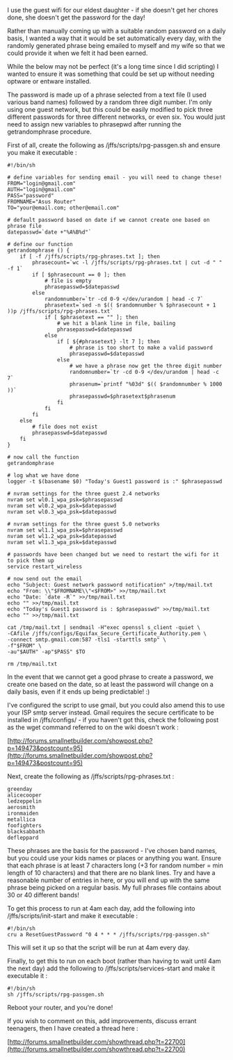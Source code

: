 I use the guest wifi for our eldest daughter - if she doesn't get her chores done, she doesn't get the password for the day!

Rather than manually coming up with a suitable random password on a daily basis, I wanted a way that it would be set automatically every day, with the randomly generated phrase being emailed to myself and my wife so that we could provide it when we felt it had been earned.

While the below may not be perfect (it's a long time since I did scripting) I wanted to ensure it was something that could be set up without needing optware or entware installed.

The password is made up of a phrase selected from a text file (I used various band names) followed by a random three digit number. I'm only using one guest network, but this could be easily modified to pick three different passwords for three different networks, or even six. You would just need to assign new variables to phrasepwd after running the getrandomphrase procedure.

First of all, create the following as /jffs/scripts/rpg-passgen.sh and ensure you make it executable :

    #!/bin/sh

    # define variables for sending email - you will need to change these!
    FROM="login@gmail.com"
    AUTH="login@gmail.com"
    PASS="password"
    FROMNAME="Asus Router"
    TO="your@email.com; other@email.com"

    # default password based on date if we cannot create one based on phrase file 
    datepasswd=`date +"%A%B%d"`
    
    # define our function 
    getrandomphrase () {
        if [ -f /jffs/scripts/rpg-phrases.txt ]; then
            phrasecount=`wc -l /jffs/scripts/rpg-phrases.txt | cut -d " " -f 1`
            if [ $phrasecount == 0 ]; then
                # file is empty
                phrasepasswd=$datepasswd
            else
                randomnumber=`tr -cd 0-9 </dev/urandom | head -c 7`
                phrasetext=`sed -n $(( $randomnumber % $phrasecount + 1 ))p /jffs/scripts/rpg-phrases.txt`
                if [ $phrasetext == "" ]; then
                    # we hit a blank line in file, bailing  
                    phrasepasswd=$datepasswd 
                else
                    if [ ${#phrasetext} -lt 7 ]; then
                        # phrase is too short to make a valid password 
                        phrasepasswd=$datepasswd
                    else
                        # we have a phrase now get the three digit number  
                        randomnumber=`tr -cd 0-9 </dev/urandom | head -c 7`
                        phrasenum=`printf "%03d" $(( $randomnumber % 1000 ))`
                        phrasepasswd=$phrasetext$phrasenum
                    fi
                fi
            fi
        else
            # file does not exist 
            phrasepasswd=$datepasswd
        fi
    }
    
    # now call the function 
    getrandomphrase
    
    # log what we have done 
    logger -t $(basename $0) "Today's Guest1 password is :" $phrasepasswd
    
    # nvram settings for the three guest 2.4 networks
    nvram set wl0.1_wpa_psk=$phrasepasswd
    nvram set wl0.2_wpa_psk=$datepasswd
    nvram set wl0.3_wpa_psk=$datepasswd
    
    # nvram settings for the three guest 5.0 networks
    nvram set wl1.1_wpa_psk=$phrasepasswd
    nvram set wl1.2_wpa_psk=$datepasswd
    nvram set wl1.3_wpa_psk=$datepasswd
    
    # passwords have been changed but we need to restart the wifi for it to pick them up
    service restart_wireless
    
    # now send out the email 
    echo "Subject: Guest network password notification" >/tmp/mail.txt
    echo "From: \\"$FROMNAME\\"<$FROM>" >>/tmp/mail.txt
    echo "Date: `date -R`" >>/tmp/mail.txt
    echo "" >>/tmp/mail.txt
    echo "Today's Guest1 password is : $phrasepasswd" >>/tmp/mail.txt
    echo "" >>/tmp/mail.txt
    
    cat /tmp/mail.txt | sendmail -H"exec openssl s_client -quiet \
    -CAfile /jffs/configs/Equifax_Secure_Certificate_Authority.pem \
    -connect smtp.gmail.com:587 -tls1 -starttls smtp" \
    -f"$FROM" \
    -au"$AUTH" -ap"$PASS" $TO 
    
    rm /tmp/mail.txt


In the event that we cannot get a good phrase to create a password, we create one based on the date, so at least the password will change on a daily basis, even if it ends up being predictable! :)

I've configured the script to use gmail, but you could also amend this to use your ISP smtp server instead. Gmail requires the secure certificate to be installed in /jffs/configs/ - if you haven't got this, check the following post as the wget command referred to on the wiki doesn't work :

[http://forums.smallnetbuilder.com/showpost.php?p=149473&postcount=95](http://forums.smallnetbuilder.com/showpost.php?p=149473&postcount=95)

Next, create the following as /jffs/scripts/rpg-phrases.txt :

    greenday
    alicecooper
    ledzeppelin
    aerosmith
    ironmaiden
    metallica
    foofighters
    blacksabbath
    defleppard

These phrases are the basis for the password - I've chosen band names, but you could use your kids names or places or anything you want. Ensure that each phrase is at least 7 characters long (+3 for random number = min length of 10 characters) and that there are no blank lines. Try and have a reasonable number of entries in here, or you will end up with the same phrase being picked on a regular basis. My full phrases file contains about 30 or 40 different bands!

To get this process to run at 4am each day, add the following into /jffs/scripts/init-start and make it executable :

    #!/bin/sh
    cru a ResetGuestPassword "0 4 * * * /jffs/scripts/rpg-passgen.sh"

This will set it up so that the script will be run at 4am every day.

Finally, to get this to run on each boot (rather than having to wait until 4am the next day) add the following to /jffs/scripts/services-start and make it executable it :

    #!/bin/sh
    sh /jffs/scripts/rpg-passgen.sh

Reboot your router, and you're done!

If you wish to comment on this, add improvements, discuss errant teenagers, then I have created a thread here : 

[http://forums.smallnetbuilder.com/showthread.php?t=22700](http://forums.smallnetbuilder.com/showthread.php?t=22700)